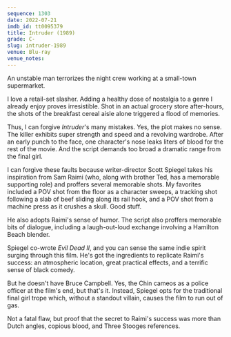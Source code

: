 ```yaml
---
sequence: 1303
date: 2022-07-21
imdb_id: tt0095379
title: Intruder (1989)
grade: C-
slug: intruder-1989
venue: Blu-ray
venue_notes:
---
```


An unstable man terrorizes the night crew working at a small-town supermarket.

<!-- end -->

I love a retail-set slasher. Adding a healthy dose of nostalgia to a genre I already enjoy proves irresistible. Shot in an actual grocery store after-hours, the shots of the breakfast cereal aisle alone triggered a flood of memories.

Thus, I can forgive _Intruder_'s many mistakes. Yes, the plot makes no sense. The killer exhibits super strength and speed and a revolving wardrobe. After an early punch to the face, one character's nose leaks liters of blood for the rest of the movie. And the script demands too broad a dramatic range from the final girl.

I can forgive these faults because writer-director Scott Spiegel takes his inspiration from Sam Raimi (who, along with brother Ted, has a memorable supporting role) and proffers several memorable shots. My favorites included a POV shot from the floor as a character sweeps, a tracking shot following a slab of beef sliding along its rail hook, and a POV shot from a machine press as it crushes a skull. Good stuff.

He also adopts Raimi's sense of humor. The script also proffers memorable bits of dialogue, including a laugh-out-loud exchange involving a Hamilton Beach blender.

Spiegel co-wrote <span data-imdb-id="tt0092991">_Evil Dead II_</span>, and you can sense the same indie spirit surging through this film. He's got the ingredients to replicate Raimi's success: an atmospheric location, great practical effects, and a terrific sense of black comedy.

But he doesn't have Bruce Campbell. Yes, the Chin cameos as a police officer at the film's end, but that's it. Instead, Spiegel opts for the traditional final girl trope which, without a standout villain, causes the film to run out of gas.

Not a fatal flaw, but proof that the secret to Raimi's success was more than Dutch angles, copious blood, and Three Stooges references.
